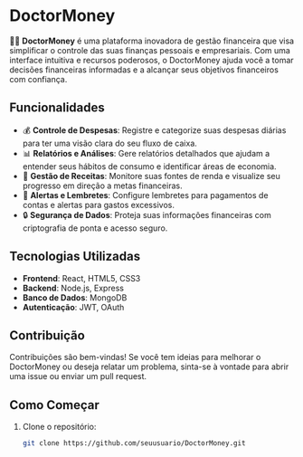 # DoctorMoney

👨‍⚕️ **DoctorMoney** é uma plataforma inovadora de gestão financeira que visa simplificar o controle das suas finanças pessoais e empresariais. Com uma interface intuitiva e recursos poderosos, o DoctorMoney ajuda você a tomar decisões financeiras informadas e a alcançar seus objetivos financeiros com confiança.

## Funcionalidades

- 💰 **Controle de Despesas**: Registre e categorize suas despesas diárias para ter uma visão clara do seu fluxo de caixa.
- 📊 **Relatórios e Análises**: Gere relatórios detalhados que ajudam a entender seus hábitos de consumo e identificar áreas de economia.
- 🏦 **Gestão de Receitas**: Monitore suas fontes de renda e visualize seu progresso em direção a metas financeiras.
- 🔔 **Alertas e Lembretes**: Configure lembretes para pagamentos de contas e alertas para gastos excessivos.
- 🔒 **Segurança de Dados**: Proteja suas informações financeiras com criptografia de ponta e acesso seguro.

## Tecnologias Utilizadas

- **Frontend**: React, HTML5, CSS3
- **Backend**: Node.js, Express
- **Banco de Dados**: MongoDB
- **Autenticação**: JWT, OAuth

## Contribuição

Contribuições são bem-vindas! Se você tem ideias para melhorar o DoctorMoney ou deseja relatar um problema, sinta-se à vontade para abrir uma issue ou enviar um pull request.

## Como Começar

1. Clone o repositório:
   ```bash
   git clone https://github.com/seuusuario/DoctorMoney.git
